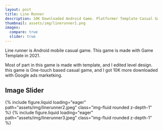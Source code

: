```yaml
---
layout: post
title: Line Runner
description: 10K Downloaded Android Game. Platformer Template Casual Game
thumbnail: assets/img/linerunner1.png
images:
  compare: true
  slider: true
---
```


Line runner is Android mobile casual game.
This game is made with Game Template in 2021.

Most of part in this game is made with template, and I edited level design.
this game is One-touch based casual game, and I got 10K more downloaded with Google ads marketking.


## Image Slider

<swiper-container keyboard="true" navigation="true" pagination="true" pagination-clickable="true" pagination-dynamic-bullets="true" rewind="true">
  <swiper-slide>{% include figure.liquid loading="eager" path="assets/img/linerunner2.jpeg" class="img-fluid rounded z-depth-1" %}</swiper-slide>
  <swiper-slide>{% include figure.liquid loading="eager" path="assets/img/linerunner3.jpeg" class="img-fluid rounded z-depth-1" %}</swiper-slide>

</swiper-container>
